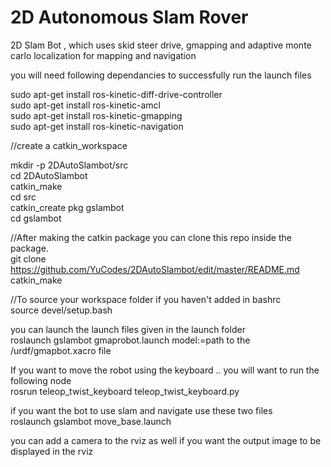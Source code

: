 # 2D Autonomous Slam Rover
2D Slam Bot , which uses skid steer drive, gmapping and adaptive monte carlo localization for mapping and navigation

you will need following dependancies to successfully run the launch files


sudo apt-get install ros-kinetic-diff-drive-controller\
sudo apt-get install ros-kinetic-amcl\
sudo apt-get install ros-kinetic-gmapping\
sudo apt-get install ros-kinetic-navigation

//create a catkin_workspace

mkdir -p 2DAutoSlambot/src\
cd 2DAutoSlambot\
catkin_make\
cd src\
catkin_create pkg gslambot\
cd gslambot

//After making the catkin package you can clone this repo inside the package.\
git clone  https://github.com/YuCodes/2DAutoSlambot/edit/master/README.md \
catkin_make

//To source your workspace folder if you haven't added in bashrc\
source devel/setup.bash 

you can launch the launch files given in the launch folder\
roslaunch gslambot gmaprobot.launch model:=path to the /urdf/gmapbot.xacro file

If you want to move the robot using the keyboard .. you will want to run the following node\
rosrun teleop_twist_keyboard teleop_twist_keyboard.py
 
if you want the bot to use slam and navigate use these two files\
roslaunch gslambot move_base.launch

you can add a camera to the rviz as well if you want the output image to be displayed in the rviz
 
